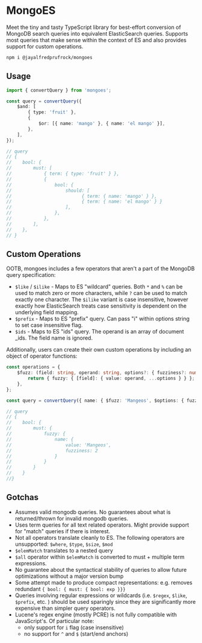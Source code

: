 # MongoES

Meet the tiny and tasty TypeScript library for best-effort conversion of MongoDB search queries into equivalent ElasticSearch queries.
Supports most queries that make sense within the context of ES and also provides support for custom operations.

```sh
npm i @jayalfredprufrock/mongoes
```

## Usage

```ts
import { convertQuery } from 'mongoes';

const query = convertQuery({
    $and: [
        { type: 'fruit' },
        {
            $or: [{ name: 'mango' }, { name: 'el mango' }],
        },
    ],
});

// query
// {
//    bool: {
//        must: [
//            { term: { type: 'fruit' } },
//            {
//                bool: {
//                    should: [
//                          { term: { name: 'mango' } },
//                          { term: { name: 'el mango' } }
//                    ],
//                },
//            },
//        ],
//    },
// }
```

## Custom Operations

OOTB, mongoes includes a few operators that aren't a part of the MongoDB query specification:

-   `$like` / `$ilike` - Maps to ES "wildcard" queries. Both `*` and `%` can be used to match zero or more characters,
    while `?` can be used to match exactly one character. The `$ilike` variant is case insensitive, however exactly
    how ElasticSearch treats case sensitivity is dependent on the underlying field mapping.
-   `$prefix` - Maps to ES "prefix" query. Can pass "i" within options string to set case insensitive flag.
-   `$ids` - Maps to ES "ids" query. The operand is an array of document \_ids. The field name is ignored.

Additionally, users can create their own custom operations by including an object of operator functions:

```ts
const operations = {
    $fuzz: (field: string, operand: string, options?: { fuzziness?: number | 'AUTO' }) => {
        return { fuzzy: { [field]: { value: operand, ...options } } };
    },
};

const query = convertQuery({ name: { $fuzz: 'Mangeos', $options: { fuzziness: 2 } } }, { operations });

// query
// {
//    bool: {
//        must: {
//            fuzzy: {
//                name: {
//                    value: 'Mangeos',
//                    fuzziness: 2
//                }
//            }
//        }
//    }
//}
```

## Gotchas

-   Assumes valid mongodb queries. No guarantees about what is returned/thrown for invalid mongodb queries.
-   Uses term queries for all text related operators. Might provide support for "match" queries if there is interest.
-   Not all operators translate cleanly to ES. The following operators are unsupported: `$where`, `$type`, `$size`, `$mod`
-   `$elemMatch` translates to a nested query
-   `$all` operator within `$elemMatch` is converted to must + multiple term expressions.
-   No guarantee about the syntactical stability of queries to allow future optimizations without a major version bump
-   Some attempt made to produce compact representations: e.g. removes redundant `{ bool: { must: { bool: exp }}}`
-   Queries involving regular expressions or wildcards (i.e. `$regex`, `$like`, `$prefix`, etc. ) should be used sparingly since
    they are significantly more expensive than simpler query operators.
-   Lucene's regex engine (mostly PCRE) is not fully compatible with JavaScript's. Of particular note:
    -   only support for `i` flag (case insensitive)
    -   no support for `^` and `$` (start/end anchors)
